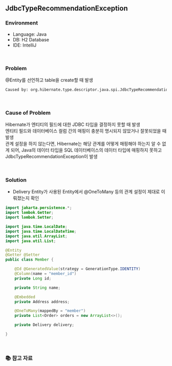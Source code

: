 ## JdbcTypeRecommendationException

### Environment
- Language: Java
- DB: H2 Database
- IDE: IntelliJ

<br/>

### Problem
@Entity를 선언하고 table을 create할 때 발생

```bash
Caused by: org.hibernate.type.descriptor.java.spi.JdbcTypeRecommendationException: Could not determine recommended JdbcType for Java type 'jpabook.jpashop.domain.Delivery'
```

<br/>

### Cause of Problem
Hibernate가 엔티티의 필드에 대한 JDBC 타입을 결정하지 못할 때 발생 <br/>
엔티티 필드와 데이터베이스 컬럼 간의 매핑이 충분히 명시되지 않았거나 잘못되었을 때 발생 <br/>
관계 설정을 하지 않는다면, Hibernate는 해당 관계를 어떻게 매핑해야 하는지 알 수 없게 되어, Java의 데이터 타입을 SQL 데이터베이스의 데이터 타입에 매핑하지 못하고 JdbcTypeRecommendationException이 발생

<br/>

### Solution
* Delivery Entity가 사용된 Entity에서 @OneToMany 등의 관계 설정이 제대로 이뤄졌는지 확인

```java
import jakarta.persistence.*;
import lombok.Getter;
import lombok.Setter;

import java.time.LocalDate;
import java.time.LocalDateTime;
import java.util.ArrayList;
import java.util.List;

@Entity
@Getter @Setter
public class Member {

    @Id @GeneratedValue(strategy = GenerationType.IDENTITY)
    @Column(name = "member_id")
    private Long id;

    private String name;

    @Embedded
    private Address address;

    @OneToMany(mappedBy = "member")
    private List<Order> orders = new ArrayList<>();

    private Delivery delivery;

}

```

<br/>

### 📚 참고 자료
